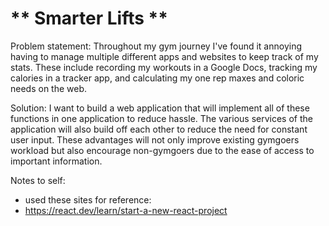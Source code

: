 # ** Smarter Lifts **
Problem statement: Throughout my gym journey I've found it annoying having to manage multiple different 
apps and websites to keep track of my stats. These include recording my workouts in a Google Docs, tracking 
my calories in a tracker app, and calculating my one rep maxes and coloric needs on the web. 

Solution: I want to build a web application that will implement all of these functions in one application to 
reduce hassle. The various services of the application will also build off each other to reduce the need for 
constant user input. These advantages will not only improve existing gymgoers workload but also encourage 
non-gymgoers due to the ease of access to important information. 

Notes to self:
- used these sites for reference:
- https://react.dev/learn/start-a-new-react-project